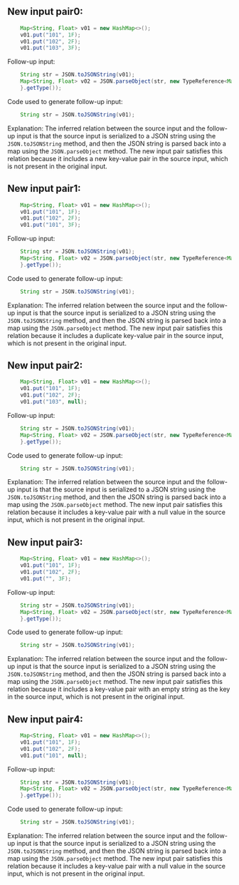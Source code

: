 ## New input pair0:
```java
    Map<String, Float> v01 = new HashMap<>();
    v01.put("101", 1F);
    v01.put("102", 2F);
    v01.put("103", 3F);
```

Follow-up input:
```java
    String str = JSON.toJSONString(v01);
    Map<String, Float> v02 = JSON.parseObject(str, new TypeReference<Map<String, Float>>() {
    }.getType());
```

Code used to generate follow-up input:
```java
    String str = JSON.toJSONString(v01);
```

Explanation: The inferred relation between the source input and the follow-up input is that the source input is serialized to a JSON string using the `JSON.toJSONString` method, and then the JSON string is parsed back into a map using the `JSON.parseObject` method. The new input pair satisfies this relation because it includes a new key-value pair in the source input, which is not present in the original input.

## New input pair1:
```java
    Map<String, Float> v01 = new HashMap<>();
    v01.put("101", 1F);
    v01.put("102", 2F);
    v01.put("101", 3F);
```

Follow-up input:
```java
    String str = JSON.toJSONString(v01);
    Map<String, Float> v02 = JSON.parseObject(str, new TypeReference<Map<String, Float>>() {
    }.getType());
```

Code used to generate follow-up input:
```java
    String str = JSON.toJSONString(v01);
```

Explanation: The inferred relation between the source input and the follow-up input is that the source input is serialized to a JSON string using the `JSON.toJSONString` method, and then the JSON string is parsed back into a map using the `JSON.parseObject` method. The new input pair satisfies this relation because it includes a duplicate key-value pair in the source input, which is not present in the original input.

## New input pair2:
```java
    Map<String, Float> v01 = new HashMap<>();
    v01.put("101", 1F);
    v01.put("102", 2F);
    v01.put("103", null);
```

Follow-up input:
```java
    String str = JSON.toJSONString(v01);
    Map<String, Float> v02 = JSON.parseObject(str, new TypeReference<Map<String, Float>>() {
    }.getType());
```

Code used to generate follow-up input:
```java
    String str = JSON.toJSONString(v01);
```

Explanation: The inferred relation between the source input and the follow-up input is that the source input is serialized to a JSON string using the `JSON.toJSONString` method, and then the JSON string is parsed back into a map using the `JSON.parseObject` method. The new input pair satisfies this relation because it includes a key-value pair with a null value in the source input, which is not present in the original input.

## New input pair3:
```java
    Map<String, Float> v01 = new HashMap<>();
    v01.put("101", 1F);
    v01.put("102", 2F);
    v01.put("", 3F);
```

Follow-up input:
```java
    String str = JSON.toJSONString(v01);
    Map<String, Float> v02 = JSON.parseObject(str, new TypeReference<Map<String, Float>>() {
    }.getType());
```

Code used to generate follow-up input:
```java
    String str = JSON.toJSONString(v01);
```

Explanation: The inferred relation between the source input and the follow-up input is that the source input is serialized to a JSON string using the `JSON.toJSONString` method, and then the JSON string is parsed back into a map using the `JSON.parseObject` method. The new input pair satisfies this relation because it includes a key-value pair with an empty string as the key in the source input, which is not present in the original input.

## New input pair4:
```java
    Map<String, Float> v01 = new HashMap<>();
    v01.put("101", 1F);
    v01.put("102", 2F);
    v01.put("101", null);
```

Follow-up input:
```java
    String str = JSON.toJSONString(v01);
    Map<String, Float> v02 = JSON.parseObject(str, new TypeReference<Map<String, Float>>() {
    }.getType());
```

Code used to generate follow-up input:
```java
    String str = JSON.toJSONString(v01);
```

Explanation: The inferred relation between the source input and the follow-up input is that the source input is serialized to a JSON string using the `JSON.toJSONString` method, and then the JSON string is parsed back into a map using the `JSON.parseObject` method. The new input pair satisfies this relation because it includes a key-value pair with a null value in the source input, which is not present in the original input.
